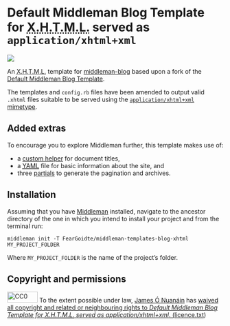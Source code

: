 # Default Middleman Blog Template for <abbr title="eXtensible Hypertext Mark-up Language">X.H.T.M.L.</abbr> served as `application/xhtml+xml`

![](https://cdn.rawgit.com/FearGoidte/middleman-templates-blog-xhtml/master/fist.svg)

An <abbr title="eXtensible Hypertext Mark-up Language">X.H.T.M.L.</abbr> template for [middleman-blog]() based upon a fork of the [Default Middleman Blog Template](https://github.com/middleman/middleman-templates-blog).

The templates and `config.rb` files have been amended to output valid `.xhtml` files suitable to be served using the [`application/xhtml+xml` mimetype](https://www.w3.org/TR/xhtml-media-types/#application-xhtml-xml).

## Added extras

To encourage you to explore Middleman further, this template makes use of:

* a [custom helper](https://middlemanapp.com/basics/helper_methods/#custom-defined-helpers) for document titles,
* a [<abbr title="YAML Ain’t Markup Language">YAML</abbr>](https://middlemanapp.com/advanced/data_files/) file for basic information about the site, and
* three [partials](https://middlemanapp.com/basics/partials/) to generate the pagination and archives.

## Installation

Assuming that you have [Middleman](https://middlemanapp.com) installed, navigate to the ancestor directory of the one in which you intend to install your project and from the terminal run:

`middleman init -T FearGoidte/middleman-templates-blog-xhtml MY_PROJECT_FOLDER`

Where `MY_PROJECT_FOLDER` is the name of the project’s folder.

## Copyright and permissions

<img src="https://upload.wikimedia.org/wikipedia/commons/6/69/CC0_button.svg" alt="CC0" height="25" width="71" /></a> To the extent possible under law, <a rel="dc:publisher" href="https://github.com/FearGoidte/middleman-templates-blog-xhtml"><span property="dct:title">James Ó Nuanáin</span></a> has <a rel="license" href="http://creativecommons.org/publicdomain/zero/1.0/">waived all copyright and related or neighbouring rights to <cite property="dct:title">Default Middleman Blog Template for <abbr title="eXtensible Hypertext Mark-up Language">X.H.T.M.L.</abbr> served as application/xhtml+xml</cite>. ([licence.txt](licence.txt))